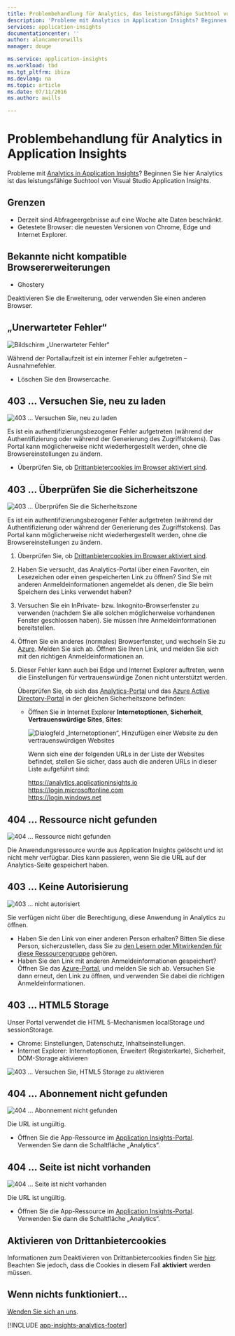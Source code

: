 ```yaml
---
title: Problembehandlung für Analytics, das leistungsfähige Suchtool von Application Insights | Microsoft Docs
description: 'Probleme mit Analytics in Application Insights? Beginnen Sie hier '
services: application-insights
documentationcenter: ''
author: alancameronwills
manager: douge

ms.service: application-insights
ms.workload: tbd
ms.tgt_pltfrm: ibiza
ms.devlang: na
ms.topic: article
ms.date: 07/11/2016
ms.author: awills

---
```

# Problembehandlung für Analytics in Application Insights
Probleme mit [Analytics in Application Insights](app-insights-analytics.md)? Beginnen Sie hier Analytics ist das leistungsfähige Suchtool von Visual Studio Application Insights.

## Grenzen
* Derzeit sind Abfrageergebnisse auf eine Woche alte Daten beschränkt.
* Getestete Browser: die neuesten Versionen von Chrome, Edge und Internet Explorer.

## Bekannte nicht kompatible Browsererweiterungen
* Ghostery

Deaktivieren Sie die Erweiterung, oder verwenden Sie einen anderen Browser.

## <a name="e-a"></a> „Unerwarteter Fehler“
![Bildschirm „Unerwarteter Fehler“](./media/app-insights-analytics-troubleshooting/010.png)

Während der Portallaufzeit ist ein interner Fehler aufgetreten – Ausnahmefehler.

* Löschen Sie den Browsercache.

## <a name="e-b"></a> 403 ... Versuchen Sie, neu zu laden
![403 \... Versuchen Sie, neu zu laden](./media/app-insights-analytics-troubleshooting/020.png)

Es ist ein authentifizierungsbezogener Fehler aufgetreten (während der Authentifizierung oder während der Generierung des Zugriffstokens). Das Portal kann möglicherweise nicht wiederhergestellt werden, ohne die Browsereinstellungen zu ändern.

* Überprüfen Sie, ob [Drittanbietercookies im Browser aktiviert sind](#cookies).

## <a name="authentication"></a> 403 ... Überprüfen Sie die Sicherheitszone
![403 \... Überprüfen Sie die Sicherheitszone](./media/app-insights-analytics-troubleshooting/030.png)

Es ist ein authentifizierungsbezogener Fehler aufgetreten (während der Authentifizierung oder während der Generierung des Zugriffstokens). Das Portal kann möglicherweise nicht wiederhergestellt werden, ohne die Browsereinstellungen zu ändern.

1. Überprüfen Sie, ob [Drittanbietercookies im Browser aktiviert sind](#cookies).
2. Haben Sie versucht, das Analytics-Portal über einen Favoriten, ein Lesezeichen oder einen gespeicherten Link zu öffnen? Sind Sie mit anderen Anmeldeinformationen angemeldet als denen, die Sie beim Speichern des Links verwendet haben?
3. Versuchen Sie ein InPrivate- bzw. Inkognito-Browserfenster zu verwenden (nachdem Sie alle solchen möglicherweise vorhandenen Fenster geschlossen haben). Sie müssen Ihre Anmeldeinformationen bereitstellen.
4. Öffnen Sie ein anderes (normales) Browserfenster, und wechseln Sie zu [Azure](https://portal.azure.com). Melden Sie sich ab. Öffnen Sie Ihren Link, und melden Sie sich mit den richtigen Anmeldeinformationen an.
5. Dieser Fehler kann auch bei Edge und Internet Explorer auftreten, wenn die Einstellungen für vertrauenswürdige Zonen nicht unterstützt werden.
   
    Überprüfen Sie, ob sich das [Analytics-Portal](https://analytics.applicationinsights.io) und das [Azure Active Directory-Portal](https://portal.azure.com) in der gleichen Sicherheitszone befinden:
   
   * Öffnen Sie in Internet Explorer **Internetoptionen**, **Sicherheit**, **Vertrauenswürdige Sites**, **Sites**:
     
     ![Dialogfeld „Internetoptionen“, Hinzufügen einer Website zu den vertrauenswürdigen Websites](./media/app-insights-analytics-troubleshooting/033.png)
     
     Wenn sich eine der folgenden URLs in der Liste der Websites befindet, stellen Sie sicher, dass auch die anderen URLs in dieser Liste aufgeführt sind:
     
     https://analytics.applicationinsights.io<br/> https://login.microsoftonline.com<br/> https://login.windows.net

## <a name="e-d"></a>404 ... Ressource nicht gefunden
![404 \... Ressource nicht gefunden](./media/app-insights-analytics-troubleshooting/040.png)

Die Anwendungsressource wurde aus Application Insights gelöscht und ist nicht mehr verfügbar. Dies kann passieren, wenn Sie die URL auf der Analytics-Seite gespeichert haben.

## <a name="e-e"></a>403 ... Keine Autorisierung
![403 \... nicht autorisiert](./media/app-insights-analytics-troubleshooting/050.png)

Sie verfügen nicht über die Berechtigung, diese Anwendung in Analytics zu öffnen.

* Haben Sie den Link von einer anderen Person erhalten? Bitten Sie diese Person, sicherzustellen, dass Sie zu [den Lesern oder Mitwirkenden für diese Ressourcengruppe](app-insights-resources-roles-access-control.md) gehören.
* Haben Sie den Link mit anderen Anmeldeinformationen gespeichert? Öffnen Sie das [Azure-Portal](https://portal.azure.com), und melden Sie sich ab. Versuchen Sie dann erneut, den Link zu öffnen, und verwenden Sie dabei die richtigen Anmeldeinformationen.

## <a name="html-storage"></a>403 ... HTML5 Storage
Unser Portal verwendet die HTML 5-Mechanismen localStorage und sessionStorage.

* Chrome: Einstellungen, Datenschutz, Inhaltseinstellungen.
* Internet Explorer: Internetoptionen, Erweitert (Registerkarte), Sicherheit, DOM-Storage aktivieren

![403 \... Versuchen Sie, HTML5 Storage zu aktivieren](./media/app-insights-analytics-troubleshooting/060.png)

## <a name="e-g"></a>404 ... Abonnement nicht gefunden
![404 \... Abonnement nicht gefunden](./media/app-insights-analytics-troubleshooting/070.png)

Die URL ist ungültig.

* Öffnen Sie die App-Ressource im [Application Insights-Portal](https://portal.azure.com). Verwenden Sie dann die Schaltfläche „Analytics“.

## <a name="e-h"></a>404 ... Seite ist nicht vorhanden
![404 \... Seite ist nicht vorhanden](./media/app-insights-analytics-troubleshooting/080.png)

Die URL ist ungültig.

* Öffnen Sie die App-Ressource im [Application Insights-Portal](https://portal.azure.com). Verwenden Sie dann die Schaltfläche „Analytics“.

## <a name="cookies"></a>Aktivieren von Drittanbietercookies
  Informationen zum Deaktivieren von Drittanbietercookies finden Sie [hier](http://www.digitalcitizen.life/how-disable-third-party-cookies-all-major-browsers). Beachten Sie jedoch, dass die Cookies in diesem Fall **aktiviert** werden müssen.

## <a name="e-x"></a>Wenn nichts funktioniert...
[Wenden Sie sich an uns](app-insights-get-dev-support.md).

[!INCLUDE [app-insights-analytics-footer](../../includes/app-insights-analytics-footer.md)]

<!---HONumber=AcomDC_0713_2016-->